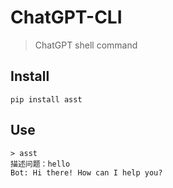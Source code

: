 # ChatGPT-CLI
> ChatGPT shell command

## Install

```shell
pip install asst
```

## Use

```shell
> asst
描述问题：hello
Bot: Hi there! How can I help you?
```